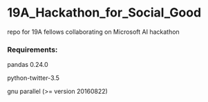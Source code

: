 # 19A_Hackathon_for_Social_Good
repo for 19A fellows collaborating on Microsoft AI hackathon


### Requirements:

pandas 0.24.0

python-twitter-3.5

gnu parallel (>= version 20160822)

